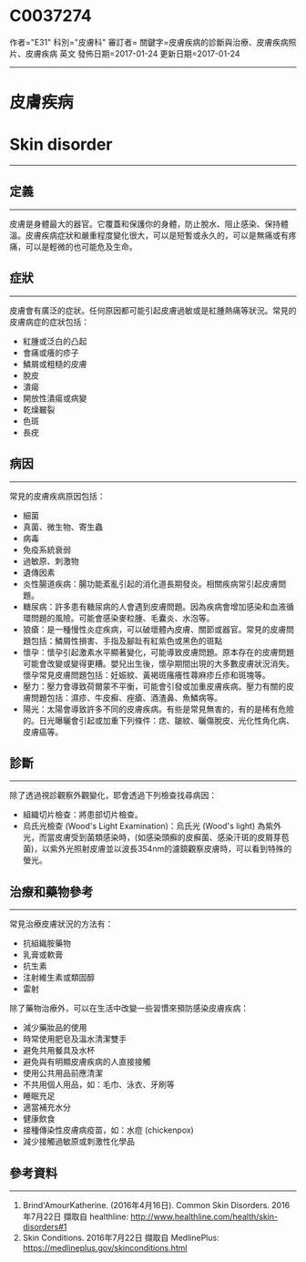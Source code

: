 # C0037274
作者="E31"
科別="皮膚科"
審訂者=
關鍵字=皮膚疾病的診斷與治療、皮膚疾病照片、皮膚疾病 英文
發佈日期=2017-01-24
更新日期=2017-01-24

----------
# 皮膚疾病
# Skin disorder
----------
## 定義
----------

皮膚是身體最大的器官。它覆蓋和保護你的身體，防止脫水、阻止感染、保持體溫。皮膚疾病症狀和嚴重程度變化很大，可以是短暫或永久的，可以是無痛或有疼痛，可以是輕微的也可能危及生命。

## 症狀
----------

皮膚會有廣泛的症狀。任何原因都可能引起皮膚過敏或是紅腫熱痛等狀況。常見的皮膚病症的症狀包括：

- 紅腫或泛白的凸起
- 會痛或癢的疹子
- 鱗屑或粗糙的皮膚
- 脫皮
- 潰瘍
- 開放性潰瘍或病變
- 乾燥皸裂
- 色斑
- 長疣
## 病因
----------

常見的皮膚疾病原因包括：

- 細菌
- 真菌、微生物、寄生蟲
- 病毒
- 免疫系統衰弱
- 過敏原、刺激物
- 遺傳因素
- 炎性腸道疾病：腸功能紊亂引起的消化道長期發炎。相關疾病常引起皮膚問題。
- 糖尿病：許多患有糖尿病的人會遇到皮膚問題。因為疾病會增加感染和血液循環問題的風險。可能會感染麥粒腫、毛囊炎、水泡等。
- 狼瘡：是一種慢性炎症疾病，可以破壞體內皮膚、關節或器官。常見的皮膚問題包括：鱗屑性損害、手指及腳趾有紅紫色或黑色的斑點
- 懷孕：懷孕引起激素水平顯著變化，可能導致皮膚問題。原本存在的皮膚問題可能會改變或變得更糟。嬰兒出生後，懷孕期間出現的大多數皮膚狀況消失。懷孕常見皮膚問題包括：妊娠紋、黃褐斑瘙癢性蕁麻疹丘疹和斑塊等。
- 壓力：壓力會導致荷爾蒙不平衡，可能會引發或加重皮膚疾病。壓力有關的皮膚問題包括：濕疹、牛皮癬、痤瘡、酒渣鼻、魚鱗病等。
- 陽光：太陽會導致許多不同的皮膚疾病。有些是常見無害的，有的是稀有危險的。日光曝曬會引起或加重下列條件：痣、皺紋、曬傷脫皮、光化性角化病、皮膚癌等。
## 診斷
----------

除了透過視診觀察外觀變化，耶會透過下列檢查找尋病因：

- 組織切片檢查：將患部切片檢查。
- 烏氏光檢查 (Wood's Light Examination)：烏氏光 (Wood's light) 為紫外光，而當皮膚受到菌類感染時，(如感染頭癬的皮癬菌、感染汗斑的皮屑芽苞菌)，以紫外光照射皮膚並以波長354nm的濾鏡觀察皮膚時，可以看到特殊的螢光。
## 治療和藥物參考
----------

常見治療皮膚狀況的方法有：

- 抗組織胺藥物
- 乳膏或軟膏
- 抗生素
- 注射維生素或類固醇
- 雷射

除了藥物治療外，可以在生活中改變一些習慣來預防感染皮膚疾病：

- 減少藥妝品的使用
- 時常使用肥皂及溫水清潔雙手
- 避免共用餐具及水杯
- 避免與有明顯皮膚疾病的人直接接觸
- 使用公共用品前應清潔
- 不共用個人用品，如：毛巾、泳衣、牙刷等
- 睡眠充足
- 適當補充水分
- 健康飲食
- 接種傳染性皮膚病疫苗，如：水痘 (chickenpox)
- 減少接觸過敏原或刺激性化學品
## 參考資料
----------
1. Brind'AmourKatherine. (2016年4月16日). Common Skin Disorders. 2016年7月22日 擷取自 healthline: http://www.healthline.com/health/skin-disorders#1
2. Skin Conditions. 2016年7月22日 擷取自 MedlinePlus: https://medlineplus.gov/skinconditions.html


